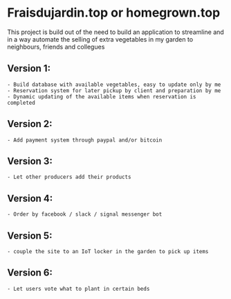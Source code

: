 # Fraisdujardin.top or homegrown.top

This project is build out of the need to build an application to streamline and in a way automate the selling of extra vegetables in my garden to neighbours, friends and collegues

Version 1:
--------
	- Build database with available vegetables, easy to update only by me
	- Reservation system for later pickup by client and preparation by me
	- Dynamic updating of the available items when reservation is completed
Version 2:
--------
	- Add payment system through paypal and/or bitcoin
Version 3:
--------
	- Let other producers add their products
Version 4:
--------
	- Order by facebook / slack / signal messenger bot
Version 5:
--------
	- couple the site to an IoT locker in the garden to pick up items
Version 6:
----------
	- Let users vote what to plant in certain beds




<!-- ---------- Future ref -------------

# README

This README would normally document whatever steps are necessary to get the
application up and running.

Things you may want to cover:

* Ruby version

* System dependencies

* Configuration

* Database creation

* Database initialization

* How to run the test suite

* Services (job queues, cache servers, search engines, etc.)

* Deployment instructions

* ...
 -->
